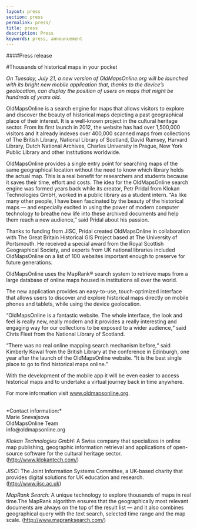 ```yaml
---
layout: press
section: press
permalink: press/
title: press
description: Press
keywords: press, announcement
---
```


####Press release

#Thousands of historical maps in your pocket

*On Tuesday, July 21, a new version of OldMapsOnline.org will be launched with its bright new mobile application that, thanks to the device’s geolocation, can display the position of users on maps that might be hundreds of years old.*

OldMapsOnline is a search engine for maps that allows visitors to explore and discover the beauty of historical maps depicting a past geographical place of their interest. It is a well-known project in the cultural heritage sector. From its first launch in 2012, the website has had over 1,500,000 visitors and it already indexes over 400,000 scanned maps from collections of The British Library, National Library of Scotland, David Rumsey, Harvard Library, Dutch National Archives, Charles University in Prague, New York Public Library and other institutions worldwide. 

OldMapsOnline provides a single entry point for searching maps of the same geographical location without the need to know which library holds the actual map. This is a real benefit for researchers and students because it saves their time, effort and costs. 
The idea for the OldMapsOnline search engine was formed years back while its creator, Petr Pridal from Klokan Technologies GmbH, worked in a public library as a student intern. “As like many other people, I have been fascinated by the beauty of the historical maps — and especially excited in using the power of modern computer technology to breathe new life into these archived documents and help them reach a new audience,” said Pridal about his passion.  

Thanks to funding from JISC, Pridal created OldMapsOnline in collaboration with The Great Britain Historical GIS Project based at The University of Portsmouth. He received a special award from the Royal Scottish Geographical Society, and experts from UK national libraries included OldMapsOnline on a list of 100 websites important enough to preserve for future generations.

OldMapsOnline uses the MapRank® search system to retrieve maps from a large database of online maps housed in institutions all over the world.

The new application provides an easy-to-use, touch-optimized interface that allows users to discover and explore historical maps directly on mobile phones and tablets, while using the device geolocation. 

“OldMapsOnline is a fantastic website. The whole interface, the look and feel is really new, really modern and it provides a really interesting and engaging way for our collections to be exposed to a wider audience,“ said Chris Fleet from the National Library of Scotland.

“There was no real online mapping search mechanism before,“ said Kimberly Kowal from the British Library at the conference in Edinburgh, one year after the launch of the OldMapsOnline website. “It is the best single place to go to find historical maps online.”

With the development of the mobile app it will be even easier to access historical maps and to undertake a virtual journey back in time anywhere. 

For more information visit www.oldmapsonline.org.

<br>
*Contact information:*<br>
Marie Snevajsova<br>
OldMapsOnline Team<br>
info@oldmapsonline.org

<br>

*Klokan Technologies GmbH:* A Swiss company that specializes in online map publishing, geographic information retrieval and applications of open-source software for the cultural heritage sector. (http://www.klokantech.com/)

*JISC:* The Joint Information Systems Committee, a UK-based charity that provides digital solutions for UK education and research. (http://www.jisc.ac.uk)

*MapRank Search:* A unique technology to explore thousands of maps in real time.The MapRank algorithm ensures that the geographically most relevant documents are always on the top of the result list — and it also combines geographical query with the text search, selected time range and the map scale. (http://www.mapranksearch.com/)
